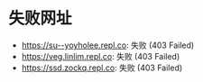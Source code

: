 # 失败网址
- https://su--yoyholee.repl.co: 失败 (403
Failed)
- https://veg.linlim.repl.co: 失败 (403
Failed)
- https://ssd.zockq.repl.co: 失败 (403
Failed)
